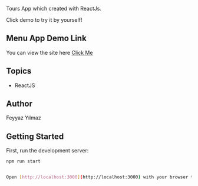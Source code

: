 Tours App which created with ReactJs.

Click demo to try it by yourself!

## Menu App Demo Link

You can view the site here
[Click Me](https://tours-guide.netlify.app/)

## Topics

- ReactJS

## Author

Feyyaz Yılmaz

## Getting Started

First, run the development server:

```bash
npm run start


Open [http://localhost:3000](http://localhost:3000) with your browser to see the result.
```
